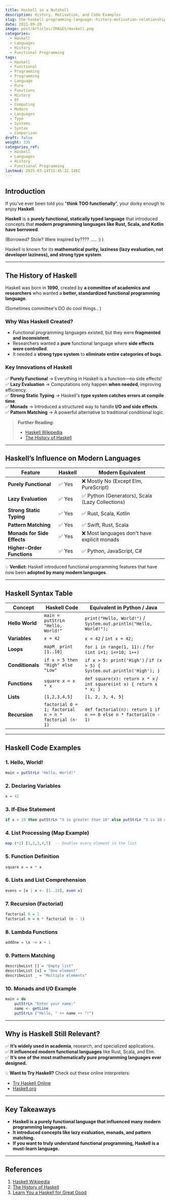 ```yaml
---
title: Haskell in a Nutshell
description: History, Motivation, and Code Examples
slug: the-haskell-programming-language:-history-motivation-relationship-to-modern-languages-and-10-code-examples
date: 2021-09-20
image: post/Articles/IMAGES/Haskell.png
categories:
  - Haskell
  - Languages
  - History
  - Functional Programming
tags:
  - Haskell
  - Functional
  - Programming
  - Programming
  - Language
  - Pure
  - Functions
  - History
  - Of
  - Computing
  - Modern
  - Languages
  - Type
  - Systems
  - Syntax
  - Comparison
draft: false
weight: 335
categories_ref:
  - Haskell
  - Languages
  - History
  - Functional Programming
lastmod: 2025-03-14T15:45:22.148Z
---
```

<!--

# The Haskell Programming Language: History, Motivation, Relationship to Modern Languages, and 10 Code Examples
-->

## Introduction

If you've ever been told you "**think TOO functionally**", your dorky enough to enjoy **Haskell**.

**Haskell** is a **purely functional, statically typed language** that introduced concepts that **modern programming languages like Rust, Scala, and Kotlin have borrowed**.

(Borrowed? Stole? Were inspired by???? ..... :) )

Haskell is known for its **mathematical purity, laziness (lazy evaluation, not developer laziness), and strong type system**.

<!-- 
This article will cover:  

- The **history and motivation** behind Haskell.  
- How it influenced **modern programming languages**.  
- **10 real code examples** of Haskell in action.  
- A **table of Haskell syntax** compared to modern languages.  
-->

***

## The History of Haskell

Haskell was born in **1990**, created by **a committee of academics and researchers** who wanted a **better, standardized functional programming language**.

(Sometimes committee's DO do cool things.. )

### **Why Was Haskell Created?**

* Functional programming languages existed, but they were **fragmented and inconsistent**.
* Researchers wanted a **pure** functional language where **side effects were controlled**.
* It needed a **strong type system** to **eliminate entire categories of bugs**.

### **Key Innovations of Haskell**

✅ **Purely Functional** → Everything in Haskell is a function—no side effects!\
✅ **Lazy Evaluation** → Computations only happen **when needed**, improving efficiency.\
✅ **Strong Static Typing** → Haskell's **type system catches errors at compile time**.\
✅ **Monads** → Introduced a structured way to handle **I/O and side effects**.\
✅ **Pattern Matching** → A powerful alternative to traditional conditional logic.

> **Further Reading:**
>
> * [Haskell Wikipedia](https://en.wikipedia.org/wiki/Haskell_\(programming_language\))
> * [The History of Haskell](https://www.haskell.org/)

***

## Haskell’s Influence on Modern Languages

| Feature                     | Haskell | Modern Equivalent                               |
| --------------------------- | ------- | ----------------------------------------------- |
| **Purely Functional**       | ✅ Yes   | ❌ Mostly No (Except Elm, PureScript)            |
| **Lazy Evaluation**         | ✅ Yes   | ✅ Python (Generators), Scala (Lazy Collections) |
| **Strong Static Typing**    | ✅ Yes   | ✅ Rust, Scala, Kotlin                           |
| **Pattern Matching**        | ✅ Yes   | ✅ Swift, Rust, Scala                            |
| **Monads for Side Effects** | ✅ Yes   | ❌ Most languages don't have explicit monads     |
| **Higher-Order Functions**  | ✅ Yes   | ✅ Python, JavaScript, C#                        |

💡 **Verdict:** Haskell introduced functional programming features that have now been **adopted by many modern languages**.

***

## Haskell Syntax Table

| Concept          | Haskell Code                                         | Equivalent in Python / Java                                              |
| ---------------- | ---------------------------------------------------- | ------------------------------------------------------------------------ |
| **Hello World**  | `main = putStrLn "Hello, World!"`                    | `print("Hello, World!")` / `System.out.println("Hello, World!");`        |
| **Variables**    | `x = 42`                                             | `x = 42` / `int x = 42;`                                                 |
| **Loops**        | `mapM_ print [1..10]`                                | `for i in range(1, 11):` / `for (int i=1; i<=10; i++)`                   |
| **Conditionals** | `if x > 5 then "High" else "Low"`                    | `if x > 5: print('High')` / `if (x > 5) { System.out.println('High'); }` |
| **Functions**    | `square x = x * x`                                   | `def square(x): return x * x` / `int square(int x) { return x * x; }`    |
| **Lists**        | `[1,2,3,4,5]`                                        | `[1, 2, 3, 4, 5]`                                                        |
| **Recursion**    | `factorial 0 = 1; factorial n = n * factorial (n-1)` | `def factorial(n): return 1 if n == 0 else n * factorial(n - 1)`         |

***

## Haskell Code Examples

### **1. Hello, World!**

```haskell
main = putStrLn "Hello, World!"
```

### **2. Declaring Variables**

```haskell
x = 42
```

### **3. If-Else Statement**

```haskell
if x > 10 then putStrLn "X is greater than 10" else putStrLn "X is 10 or less"
```

### **4. List Processing (Map Example)**

```haskell
map (*2) [1,2,3,4,5]  -- Doubles every element in the list
```

### **5. Function Definition**

```haskell
square x = x * x
```

### **6. Lists and List Comprehension**

```haskell
evens = [x | x <- [1..10], even x]
```

### **7. Recursion (Factorial)**

```haskell
factorial 0 = 1
factorial n = n * factorial (n - 1)
```

### **8. Lambda Functions**

```haskell
addOne = \x -> x + 1
```

### **9. Pattern Matching**

```haskell
describeList [] = "Empty list"
describeList [x] = "One element"
describeList _ = "Multiple elements"
```

### **10. Monads and I/O Example**

```haskell
main = do
    putStrLn "Enter your name:"
    name <- getLine
    putStrLn ("Hello, " ++ name ++ "!")
```

***

## Why is Haskell Still Relevant?

✅ **It’s widely used in academia**, research, and specialized applications.\
✅ **It influenced modern functional languages** like Rust, Scala, and Elm.\
✅ **It’s one of the most mathematically pure programming languages ever designed.**

💡 **Want to Try Haskell?** Check out these online interpreters:

* [Try Haskell Online](https://repl.it/languages/haskell)
* [Haskell.org](https://www.haskell.org/)

***

## Key Takeaways

* **Haskell is a purely functional language that influenced many modern programming languages.**
* **It introduced concepts like lazy evaluation, monads, and pattern matching.**
* **If you want to truly understand functional programming, Haskell is a must-learn language.**

***

## References

1. [Haskell Wikipedia](https://en.wikipedia.org/wiki/Haskell_\(programming_language\))
2. [The History of Haskell](https://www.haskell.org/)
3. [Learn You a Haskell for Great Good](http://learnyouahaskell.com/)
